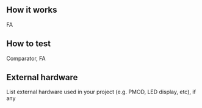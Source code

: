 <!---

This file is used to generate your project datasheet. Please fill in the information below and delete any unused
sections.

You can also include images in this folder and reference them in the markdown. Each image must be less than
512 kb in size, and the combined size of all images must be less than 1 MB.
-->

## How it works

FA

## How to test

Comparator, FA

## External hardware

List external hardware used in your project (e.g. PMOD, LED display, etc), if any
